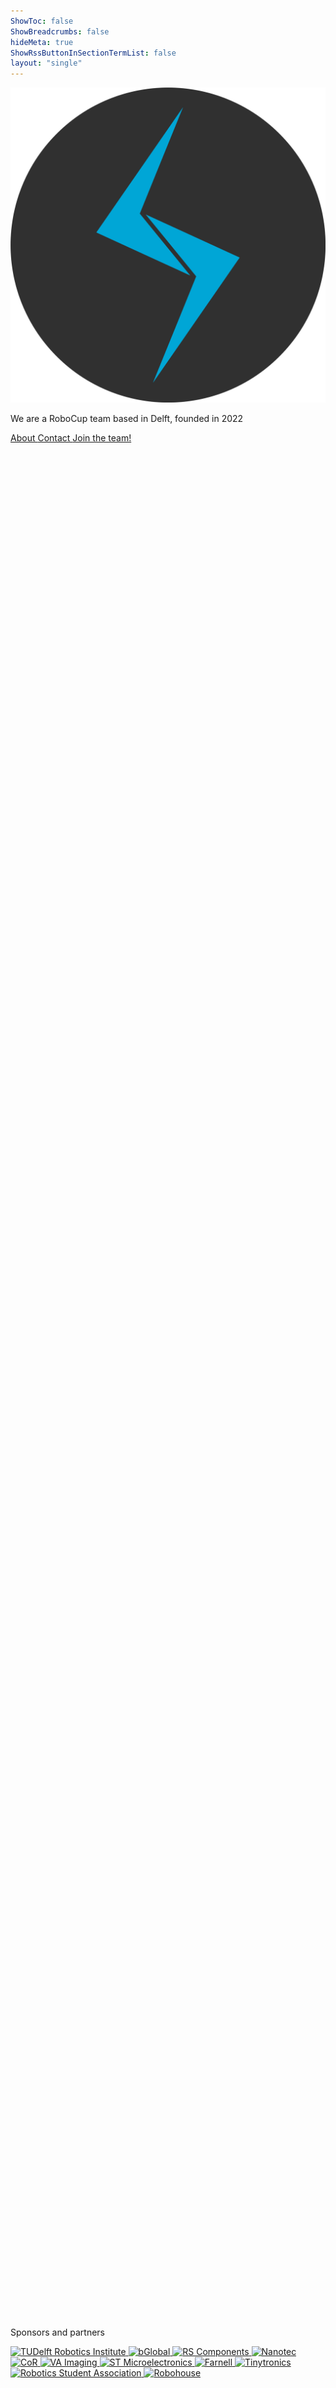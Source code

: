 ```yaml
---
ShowToc: false
ShowBreadcrumbs: false
hideMeta: true
ShowRssButtonInSectionTermList: false
layout: "single"
---
```


<img src="/images/logo.svg" class="home-logo" alt="Delft Mercurians Logo" />
<p class="home-tagline">We are a RoboCup team based in Delft, founded in 2022</p>
<div class="buttons">
  <a class="button home" href="about/" rel="noopener" title="About">
    <span class="button-inner">
      About
    </span>
  </a>
  <a class="button home" href="contact/" rel="noopener" title="Contact">
    <span class="button-inner">
      Contact
    </span>
  </a>
  <a class="button home" href="join/" rel="noopener" title="Join the team!">
    <span class="button-inner">
      Join the team!
    </span>
  </a>
</div>


<div class="pagespacer-home"></div>
<div class="home-sponsor-caption">
  <p>Sponsors and partners</p>
</div>
<div class="home-sponsors">
    <a href="https://tudelftroboticsinstitute.nl">
      <img src="/images/sponsors/dri_logo.svg" alt="TUDelft Robotics Institute" class="dri-logo" />
    </a>    
    <a href="https://bglobal.nl/">
      <img src="/images/sponsors/bglobal_logo.png" alt="bGlobal" />
    </a>
    <a href="https://nl.rs-online.com/web/">
      <img src="/images/sponsors/rs_logo.jpg" alt="RS Components" />
    </a>
    <a href="https://en.nanotec.com">
      <img src="/images/sponsors/nanotec_logo.svg" alt="Nanotec" />
    </a>
    <a href="https://www.tudelft.nl/me/over/afdelingen/cognitive-robotics-cor">
      <img src="/images/sponsors/CoR_text_large.png" alt="CoR" />
    </a>
    <a href="https://va-imaging.com/">
      <img src="/images/sponsors/getcameras_logo.png" alt="VA Imaging" class="getcameras-logo" />
    </a>
    <a href="https://www.st.com/">
      <img src="/images/sponsors/st_logo.png" alt="ST Microelectronics" class="st-logo" />
    </a>
    <a href="https://nl.farnell.com/">
      <img src="/images/sponsors/farnell_logo.png" alt="Farnell" class="farnell-logo" />
    </a>
    <a href="https://tinytronics.nl/">
      <img src="/images/sponsors/tinytronics_logo.png" alt="Tinytronics" class="tinytronics-logo" />
    </a>
    <a href="https://rsadelft.nl">
      <img src="/images/sponsors/rsa_logo.svg" alt="Robotics Student Association" />
    </a>
    <a href="https://robohouse.nl">
      <img src="/images/sponsors/robohouse_logo.png" alt="Robohouse" />
    </a>
</div>

<style>
.pagespacer-home {
  height: calc(100vh - 1000px);
}

.post-footer {
  display: none;
}

body.dark .dri-logo {
  content: url("/images/sponsors/dri_logo_dark.svg");
}
body.dark .st-logo {
  content: url("/images/sponsors/st_logo_dark.png");
}
body.dark .getcameras-logo {
  content: url("/images/sponsors/getcameras_logo_dark.png");
}
body.dark .farnell-logo {
  content: url("/images/sponsors/farnell_logo_dark.png");
}

body {
  background-image: url("/images/football_background.svg") !important;
}
body.dark {
  background-image: url("/images/football_background_dark.svg") !important;
}

.main {
    max-width: 100% !important;
}
</style>
